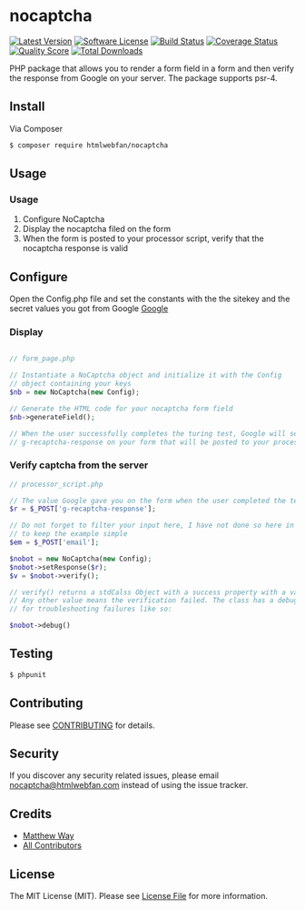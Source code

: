 # nocaptcha

[![Latest Version](https://img.shields.io/github/release/htmlwebfan/nocaptcha.svg?style=flat-square)](https://github.com/htmlwebfan/nocaptcha/releases)
[![Software License](https://img.shields.io/badge/license-MIT-brightgreen.svg?style=flat-square)](LICENSE.md)
[![Build Status](https://img.shields.io/travis/htmlwebfan/nocaptcha/master.svg?style=flat-square)](https://travis-ci.org/htmlwebfan/nocaptcha)
[![Coverage Status](https://img.shields.io/scrutinizer/coverage/g/htmlwebfan/nocaptcha.svg?style=flat-square)](https://scrutinizer-ci.com/g/htmlwebfan/nocaptcha/code-structure)
[![Quality Score](https://img.shields.io/scrutinizer/g/htmlwebfan/nocaptcha.svg?style=flat-square)](https://scrutinizer-ci.com/g/htmlwebfan/nocaptcha)
[![Total Downloads](https://img.shields.io/packagist/dt/league/nocaptcha.svg?style=flat-square)](https://packagist.org/packages/league/nocaptcha)

PHP package that allows you to render a form field in a form  and then verify the response from Google on your server. The package supports psr-4.

## Install

Via Composer

``` bash
$ composer require htmlwebfan/nocaptcha
```

## Usage

### Usage

1. Configure NoCaptcha
2. Display the nocaptcha filed on the form
3. When the form is posted to your processor script, verify that the nocaptcha response is valid 

## Configure
Open the Config.php file and set the constants with the the sitekey and the secret values you got from 
Google [Google](https://www.google.com/recaptcha/intro/index.html)

### Display 
``` php

// form_page.php

// Instantiate a NoCaptcha object and initialize it with the Config 
// object containing your keys
$nb = new NoCaptcha(new Config);  

// Generate the HTML code for your nocaptcha form field
$nb->generateField();

// When the user successfully completes the turing test, Google will set a 
// g-recaptcha-response on your form that will be posted to your processing script

```

### Verify captcha from the server

``` php
// processor_script.php

// The value Google gave you on the form when the user completed the test
$r = $_POST['g-recaptcha-response']; 

// Do not forget to filter your input here, I have not done so here in order 
// to keep the example simple
$em = $_POST['email'];

$nobot = new NoCaptcha(new Config);
$nobot->setResponse($r);
$v = $nobot->verify();

// verify() returns a stdCalss Object with a success property with a value of 1
// Any other value means the verification failed. The class has a debug() method 
// for troubleshooting failures like so:

$nobot->debug()

```

## Testing

``` bash
$ phpunit
```

## Contributing

Please see [CONTRIBUTING](CONTRIBUTING.md) for details.

## Security

If you discover any security related issues, please email nocaptcha@htmlwebfan.com instead of using the issue tracker.

## Credits

- [Matthew Way](https://github.com/htmlwebfan)
- [All Contributors](../../contributors)

## License

The MIT License (MIT). Please see [License File](LICENSE.md) for more information.
